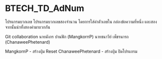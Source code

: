 # BTECH_TD_AdNum
โปรแกรมบวกเลข
โปรแกรมบวกเลขสองจำนวน โดยการใส่ค่าตัวเลขใน กล่องข้อความที่หนึ่ง และสอง จากนั้นนำทั้งสองค่ามาบวกกัน

Git collaboration
นายมังกร ปานฟัก		(MangkornP)
นายชนาวีย์ เพ็ชรนารถ 	(ChanaweePhetenard)

MangkornP			        - สร้างปุ่ม Reset
ChanaweePhetenard     - สร้างปุ่ม ปิดโปรแกรม
